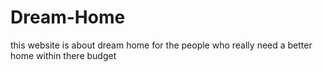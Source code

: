 # Dream-Home
this website is about dream home for the people who really need a better home within there budget
